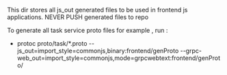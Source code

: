 This dir stores all js_out generated files to be used in frontend js applications. NEVER PUSH generated files to repo

To generate all task service proto files for example , run : 
- protoc proto/task/*.proto --js_out=import_style=commonjs,binary:frontend/genProto --grpc-web_out=import_style=commonjs,mode=grpcwebtext:frontend/genProto/